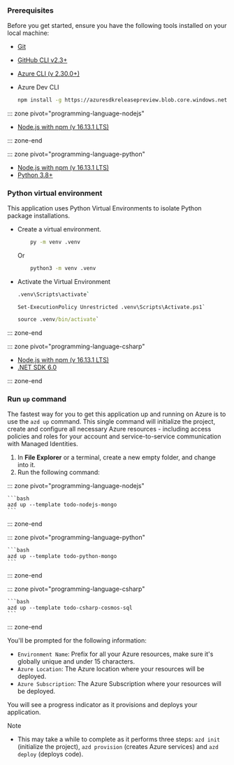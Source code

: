 
### Prerequisites

Before you get started, ensure you have the following tools installed on your local machine:

- [Git](https://git-scm.com/)
- [GitHub CLI v2.3+](https://github.com/cli/cli)
- [Azure CLI (v 2.30.0+)](/cli/azure/install-azure-cli)
- Azure Dev CLI

    ```bash
    npm install -g https://azuresdkreleasepreview.blob.core.windows.net/azd/standalone/latest/azure-az-dev-cli-latest.tgz
    ```

::: zone pivot="programming-language-nodejs"

- [Node.js with npm (v 16.13.1 LTS)](https://nodejs.org/)

::: zone-end

::: zone pivot="programming-language-python"

- [Node.js with npm (v 16.13.1 LTS)](https://nodejs.org/)
- [Python 3.8+](https://www.python.org/downloads/)

### Python virtual environment

This application uses Python Virtual Environments to isolate Python package installations. 

- Create a virtual environment. 

    ```bash
        py -m venv .venv
    ``` 
    Or

    ```cmd
        python3 -m venv .venv
    ```
- Activate the Virtual Environment

    ```bash
    .venv\Scripts\activate`
    ```

    ```poweshell
    Set-ExecutionPolicy Unrestricted .venv\Scripts\Activate.ps1`
    ```

    ```cmd
    source .venv/bin/activate`
    ```

::: zone-end

::: zone pivot="programming-language-csharp"

- [Node.js with npm (v 16.13.1 LTS)](https://nodejs.org/)
- [.NET SDK 6.0](https://dotnet.microsoft.com/en-us/download/dotnet/6.0)

::: zone-end

### Run `up` command

The fastest way for you to get this application up and running on Azure is to use the `azd up` command. This single command will initialize the project, create and configure all necessary Azure resources - including access policies and roles for your account and service-to-service communication with Managed Identities.

1. In **File Explorer** or a terminal, create a new empty folder, and change into it. 
1. Run the following command:

::: zone pivot="programming-language-nodejs"

    ```bash
    azd up --template todo-nodejs-mongo
    ```

::: zone-end

::: zone pivot="programming-language-python"

    ```bash
    azd up --template todo-python-mongo
    ```

::: zone-end

::: zone pivot="programming-language-csharp"

    ```bash
    azd up --template todo-csharp-cosmos-sql
    ```

::: zone-end


You'll be prompted for the following information:

- `Environment Name`: Prefix for all your Azure resources, make sure it's globally unique and under 15 characters.
- `Azure Location`: The Azure location where your resources will be deployed.
- `Azure Subscription`: The Azure Subscription where your resources will be deployed.

You will see a progress indicator as it provisions and deploys your application.

> [!NOTE] 
> * This may take a while to complete as it performs three steps: `azd init` (initialize the project), `azd provision` (creates Azure services) and `azd deploy` (deploys code). 